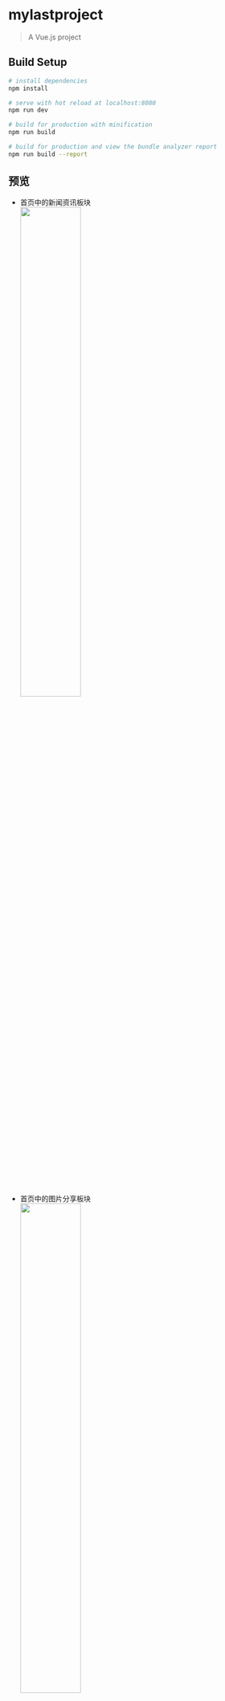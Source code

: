 # mylastproject

> A Vue.js project

## Build Setup


``` bash
# install dependencies
npm install

# serve with hot reload at localhost:8080
npm run dev

# build for production with minification
npm run build

# build for production and view the bundle analyzer report
npm run build --report
```
## 预览
- 首页中的新闻资讯板块  
<image src="./效果预览/新闻资讯.gif" style="width:50%"></image>
- 首页中的图片分享板块  
<image src="./效果预览/图片分享 (2).gif" style="width:50%"></image>

- 首页中的商品购买板块  
<image src="./效果预览/商品购买1.gif" style="width:50%"></image>
<image src="./效果预览/商品购买2.gif" style="width:50%"></image>
<image src="./效果预览/商品购买3.gif" style="width:50%"></image>







